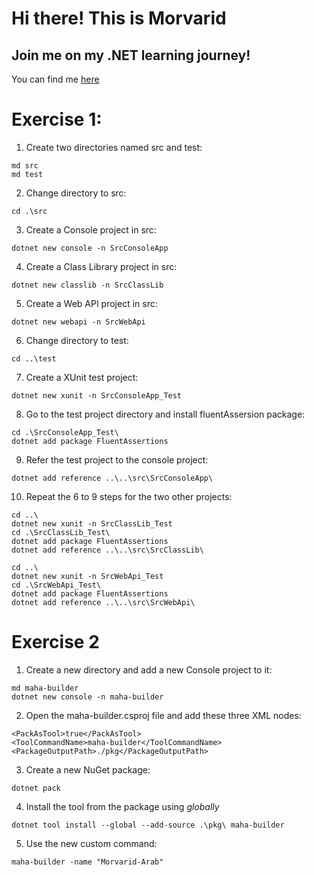 # Hi there! This is **Morvarid** 
## Join me on my .NET learning journey! 
You can find me [here](https://github.com/rozhaaan) 


# Exercise 1:

1. Create two directories named src and test:
```
md src
md test
```

2. Change directory to src:
```
cd .\src
```

3. Create a Console project in src:
```
dotnet new console -n SrcConsoleApp
```

4. Create a Class Library project in src:
```
dotnet new classlib -n SrcClassLib
```

5. Create a Web API project in src:
```
dotnet new webapi -n SrcWebApi
```

6. Change directory to test:
```
cd ..\test
```

7. Create a XUnit test project:
```
dotnet new xunit -n SrcConsoleApp_Test
```

8. Go to the test project directory and install fluentAssersion package:
```
cd .\SrcConsoleApp_Test\
dotnet add package FluentAssertions
``` 

9. Refer the test project to the console project: 
```
dotnet add reference ..\..\src\SrcConsoleApp\
```

10. Repeat the 6 to 9 steps for the two other projects:
```
cd ..\
dotnet new xunit -n SrcClassLib_Test
cd .\SrcClassLib_Test\
dotnet add package FluentAssertions
dotnet add reference ..\..\src\SrcClassLib\

cd ..\
dotnet new xunit -n SrcWebApi_Test
cd .\SrcWebApi_Test\
dotnet add package FluentAssertions
dotnet add reference ..\..\src\SrcWebApi\
```


# Exercise 2
1. Create a new directory and add a new Console project to it:
```
md maha-builder
dotnet new console -n maha-builder
```

2. Open the maha-builder.csproj file and add these three XML nodes:
```
<PackAsTool>true</PackAsTool>
<ToolCommandName>maha-builder</ToolCommandName>
<PackageOutputPath>./pkg</PackageOutputPath>
```

3. Create a new NuGet package:
```
dotnet pack
```

4. Install the tool from the package using *globally*
```
dotnet tool install --global --add-source .\pkg\ maha-builder
```

5. Use the new custom command:
```
maha-builder -name "Morvarid-Arab"
```